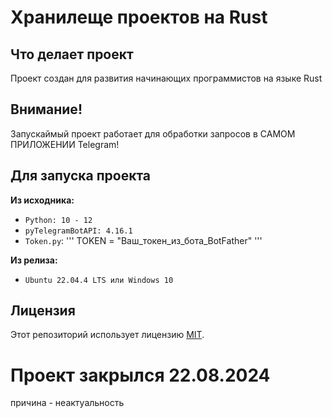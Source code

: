 # Хранилеще проектов на Rust
## Что делает проект
Проект создан для развития начинающих программистов на языке Rust<br>
## Внимание!
Запускаймый проект работает для обработки запросов в САМОМ ПРИЛОЖЕНИИ Telegram!
## Для запуска проекта
**Из исходника:**
- `Python: 10 - 12`
- `pyTelegramBotAPI: 4.16.1`
- `Token.py`:
'''
TOKEN = "Ваш_токен_из_бота_BotFather"
'''

**Из релиза:**
- `Ubuntu 22.04.4 LTS или Windows 10`
## Лицензия
Этот репозиторий использует лицензию [MIT](/LICENSE).
# Проект закрылся 22.08.2024
причина - неактуальность